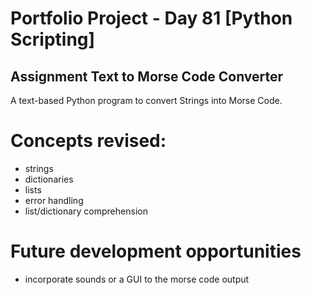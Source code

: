 # Portfolio Project - Day 81 [Python Scripting]
## Assignment Text to Morse Code Converter
A text-based Python program to convert Strings into Morse Code.

# Concepts revised:
* strings
* dictionaries
* lists
* error handling
* list/dictionary comprehension

# Future development opportunities
* incorporate sounds or a GUI to the morse code output

